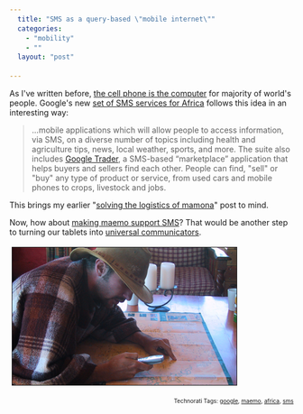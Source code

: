 ```yaml
---
  title: "SMS as a query-based \"mobile internet\""
  categories: 
    - "mobility"
    - ""
  layout: "post"

---
```

<p>
As I've written before, <a href="http://bergie.iki.fi/blog/the_cell_phone_is_the_computer/">the cell phone is the computer</a> for majority of world's people. Google's new <a href="http://googleblog.blogspot.com/2009/06/extending-google-services-in-africa.html">set of SMS services for Africa</a> follows this idea in an interesting way:
</p><blockquote>
...mobile applications which will allow people to access information, via SMS, on a diverse number of topics including health and agriculture tips, news, local weather, sports, and more. The suite also includes <a href="http://www.google.co.ug/mobile/sms/#6007">Google Trader</a>, a SMS-based “marketplace” application that helps buyers and sellers find each other. People can find, "sell" or "buy" any type of product or service, from used cars and mobile phones to crops, livestock and jobs.
</blockquote><p>
This brings my earlier "<a href="http://bergie.iki.fi/blog/solving-logistics-of-mamona/">solving the logistics of mamona</a>" post to mind.
</p><p>
Now, how about <a href="http://maemo.org/community/brainstorm/view/sms_via_the_instant_messaging_client/">making maemo support SMS</a>? That would be another step to turning our tablets into <a href="http://bergie.iki.fi/blog/the_universal_communicator/">universal communicators</a>.
</p><p>
<img src="/files/rudi-phone-gas-mileage.jpg" height="244" width="398" border="1" hspace="4" vspace="4" alt="Calculating gas mileage with a phone in Lesotho" title="Calculating gas mileage with a phone in Lesotho" />
</p>
<p style="text-align:right;font-size:10px;">Technorati Tags: <a href="http://www.technorati.com/tag/google" rel="tag">google</a>, <a href="http://www.technorati.com/tag/maemo" rel="tag">maemo</a>, <a href="http://www.technorati.com/tag/africa" rel="tag">africa</a>, <a href="http://www.technorati.com/tag/sms" rel="tag">sms</a></p>